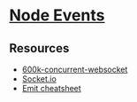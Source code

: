 # [Node Events](/node-events/)
## Resources

- [600k-concurrent-websocket](https://blog.jayway.com/2015/04/13/600k-concurrent-websocket-connections-on-aws-using-node-js/)  
- [Socket.io](https://socket.io/docs/)  
- [Emit cheatsheet](https://socket.io/docs/emit-cheatsheet/)
